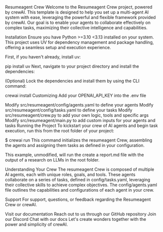 Resumeagent Crew
Welcome to the Resumeagent Crew project, powered by crewAI. This template is designed to help you set up a multi-agent AI system with ease, leveraging the powerful and flexible framework provided by crewAI. Our goal is to enable your agents to collaborate effectively on complex tasks, maximizing their collective intelligence and capabilities.

Installation
Ensure you have Python >=3.10 <3.13 installed on your system. This project uses UV for dependency management and package handling, offering a seamless setup and execution experience.

First, if you haven't already, install uv:

pip install uv
Next, navigate to your project directory and install the dependencies:

(Optional) Lock the dependencies and install them by using the CLI command:

crewai install
Customizing
Add your OPENAI_API_KEY into the .env file

Modify src/resumeagent/config/agents.yaml to define your agents
Modify src/resumeagent/config/tasks.yaml to define your tasks
Modify src/resumeagent/crew.py to add your own logic, tools and specific args
Modify src/resumeagent/main.py to add custom inputs for your agents and tasks
Running the Project
To kickstart your crew of AI agents and begin task execution, run this from the root folder of your project:

$ crewai run
This command initializes the resumeagent Crew, assembling the agents and assigning them tasks as defined in your configuration.

This example, unmodified, will run the create a report.md file with the output of a research on LLMs in the root folder.

Understanding Your Crew
The resumeagent Crew is composed of multiple AI agents, each with unique roles, goals, and tools. These agents collaborate on a series of tasks, defined in config/tasks.yaml, leveraging their collective skills to achieve complex objectives. The config/agents.yaml file outlines the capabilities and configurations of each agent in your crew.

Support
For support, questions, or feedback regarding the Resumeagent Crew or crewAI.

Visit our documentation
Reach out to us through our GitHub repository
Join our Discord
Chat with our docs
Let's create wonders together with the power and simplicity of crewAI.
